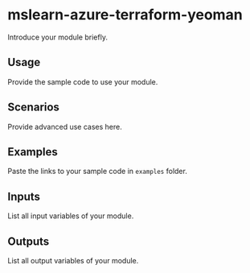 # mslearn-azure-terraform-yeoman

Introduce your module briefly.

## Usage

Provide the sample code to use your module.

## Scenarios

Provide advanced use cases here.

## Examples

Paste the links to your sample code in `examples` folder.

## Inputs

List all input variables of your module.

## Outputs

List all output variables of your module.
